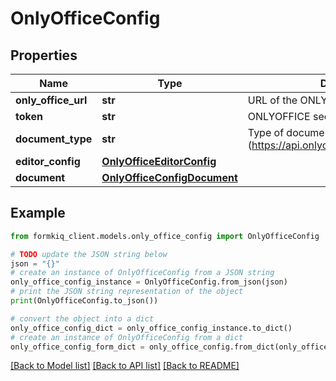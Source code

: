 # OnlyOfficeConfig


## Properties

Name | Type | Description | Notes
------------ | ------------- | ------------- | -------------
**only_office_url** | **str** | URL of the ONLYOFFICE application | [optional] 
**token** | **str** | ONLYOFFICE security token | [optional] 
**document_type** | **str** | Type of document (https://api.onlyoffice.com/editors/config/) | [optional] 
**editor_config** | [**OnlyOfficeEditorConfig**](OnlyOfficeEditorConfig.md) |  | [optional] 
**document** | [**OnlyOfficeConfigDocument**](OnlyOfficeConfigDocument.md) |  | [optional] 

## Example

```python
from formkiq_client.models.only_office_config import OnlyOfficeConfig

# TODO update the JSON string below
json = "{}"
# create an instance of OnlyOfficeConfig from a JSON string
only_office_config_instance = OnlyOfficeConfig.from_json(json)
# print the JSON string representation of the object
print(OnlyOfficeConfig.to_json())

# convert the object into a dict
only_office_config_dict = only_office_config_instance.to_dict()
# create an instance of OnlyOfficeConfig from a dict
only_office_config_form_dict = only_office_config.from_dict(only_office_config_dict)
```
[[Back to Model list]](../README.md#documentation-for-models) [[Back to API list]](../README.md#documentation-for-api-endpoints) [[Back to README]](../README.md)


